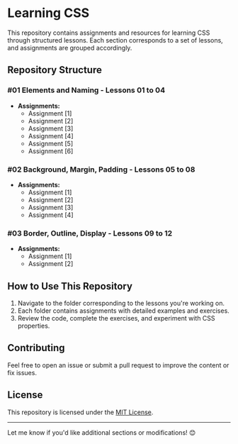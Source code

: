 # Learning CSS

This repository contains assignments and resources for learning CSS through structured lessons. Each section corresponds to a set of lessons, and assignments are grouped accordingly.

## Repository Structure

### **#01 Elements and Naming - Lessons 01 to 04**
- **Assignments:**
  - Assignment [1]
  - Assignment [2]
  - Assignment [3]
  - Assignment [4]
  - Assignment [5]
  - Assignment [6]

### **#02 Background, Margin, Padding - Lessons 05 to 08**
- **Assignments:**
  - Assignment [1]
  - Assignment [2]
  - Assignment [3]
  - Assignment [4]

### **#03 Border, Outline, Display - Lessons 09 to 12**
- **Assignments:**
  - Assignment [1]
  - Assignment [2]

## How to Use This Repository

1. Navigate to the folder corresponding to the lessons you're working on.
2. Each folder contains assignments with detailed examples and exercises.
3. Review the code, complete the exercises, and experiment with CSS properties.

## Contributing

Feel free to open an issue or submit a pull request to improve the content or fix issues.

## License

This repository is licensed under the [MIT License](LICENSE).

---

Let me know if you'd like additional sections or modifications! 😊

